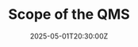 ---
title: Scope of the QMS
linkTitle: Scope of the QMS
date: '2025-05-01T20:30:00Z'
weight: 1
description: The Quality Management System (QMS) at Green Orbit Digital ensures sustainable
  marketing solutions in the space industry, focusing on quality control, continuous
  improvement, and compliance with legal standards, while addressing both internal
  and external factors affecting quality objectives.
draft: false
ref: scope-of-the-qms
---